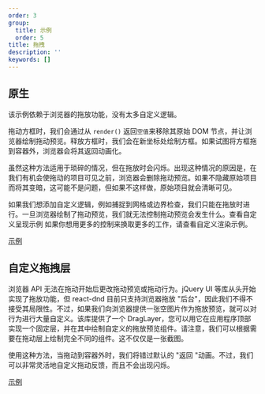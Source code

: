 ```yaml
---
order: 3
group:
  title: 示例
  order: 5
title: 拖拽
description: ''
keywords: []
---
```


## 原生

该示例依赖于浏览器的拖放功能，没有太多自定义逻辑。

拖动方框时，我们会通过从 `render()` 返回`空值`来移除其原始 DOM 节点，并让浏览器绘制拖动预览。释放方框时，我们会在新坐标处绘制方框。如果试图将方框拖到容器外，浏览器会将其返回动画化。

虽然这种方法适用于琐碎的情况，但在拖放时会闪烁。出现这种情况的原因是，在我们有机会使拖动的项目可见之前，浏览器会删除拖动预览。如果不隐藏原始项目而将其变暗，这可能不是问题，但如果不这样做，原始项目就会清晰可见。

如果我们想添加自定义逻辑，例如捕捉到网格或边界检查，我们只能在拖放时进行。一旦浏览器绘制了拖动预览，我们就无法控制拖动预览会发生什么。查看自定义呈现示例
如果你想用更多的控制来换取更多的工作，请查看自定义渲染示例。

[示例](https://pkmz94m7yq.csb.app/)

## 自定义拖拽层

浏览器 API 无法在拖动开始后更改拖动预览或拖动行为。jQuery UI 等库从头开始实现了拖放功能，但 react-dnd 目前只支持浏览器拖放 "后台"，因此我们不得不接受其局限性。不过，如果我们向浏览器提供一张空图片作为拖放预览，就可以对行为进行大量自定义。该库提供了一个 DragLayer，您可以用它在应用程序顶部实现一个固定层，并在其中绘制自定义的拖放预览组件。请注意，我们可以根据需要在拖动层上绘制完全不同的组件。这不仅仅是一张截图。

使用这种方法，当拖动到容器外时，我们将错过默认的 "返回 "动画。不过，我们可以非常灵活地自定义拖动反馈，而且不会出现闪烁。

[示例](https://k9z53q97yv.csb.app/)
